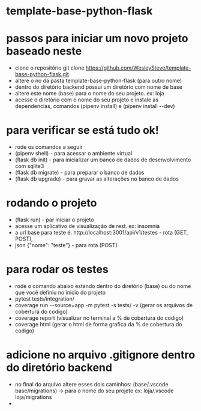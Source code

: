 # template-base-python-flask

# passos para iniciar um novo projeto baseado neste

- clone o repositório git clone https://github.com/WesleySteve/template-base-python-flask.git
- altere o no da pasta template-base-python-flask (para outro nome)
- dentro do diretório backend possui um diretório com nome de base
- altere este nome (base) para o nome do seu projeto. ex: loja
- acesse o diretório com o nome do seu projeto e instale as dependencias, 
comandos (pipenv install) e (pipenv install --dev)

# para verificar se está tudo ok!

- rode os comandos a seguir
- (pipenv shell) - para acessar o ambiente virtual
- (flask db init) - para inicializar um banco de dados de desenvolvimento com sqlite3
- (flask db migrate) - para preparar o banco de dados
- (flask db upgrade) - para gravar as alterações no banco de dados

# rodando o projeto

- (flask run) - par iniciar o projeto
- acesse um aplicativo de visualização de rest. ex: insomnia
- a url base para teste é:  http://localhost:3001/api/v1/testes - rota (GET, POST),
- json {"nome": "teste"} - para rota (POST)

# para rodar os testes

- rode o comando abaixo estando dentro do diretório (base) ou do nome que você definiu no inicio do projeto
- pytest tests/integration/
- coverage run --source=app -m pytest -s tests/ -v (gerar os arquivos de cobertura do codigo)
- coverage report (visualizar no terminal a % de cobertura do codigo)
- coverage html (gerar o html de forma grafica da % de cobertura do codigo)

# adicione no arquivo .gitignore dentro do diretório backend

- no final do arquivo altere esses dois caminhos:
  (base/.vscode base/migrations) -> para o nome do seu projeto 
  ex: loja/.vscode loja/migrations
- 